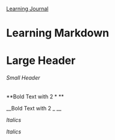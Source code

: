 [Learning Journal](https://stanels42.github.io/learningjournal/)

# Learning Markdown 

# Large Header
###### Small Header
**Bold Text with 2 \* **

__Bold Text with 2 \_ __

_Italics_

*Italics*
